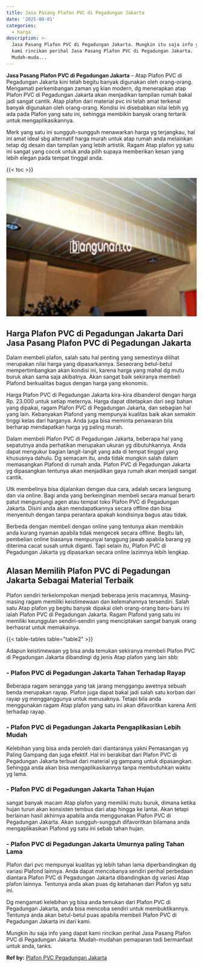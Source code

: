 ```yaml
---
title: Jasa Pasang Plafon PVC di Pegadungan Jakarta
date: '2025-08-01'
categories:
  - harga
description: >-
  Jasa Pasang Plafon PVC di Pegadungan Jakarta. Mungkin itu saja info yang dapat
  kami rincikan perihal Jasa Pasang Plafon PVC di Pegadungan Jakarta.
  Mudah-muda...
---
```


**Jasa Pasang Plafon PVC di Pegadungan Jakarta** – Atap Plafon PVC di Pegadungan Jakarta kini telah begitu banyak digunakan oleh orang-orang. Mengamati perkembangan zaman yg kian modern, dg menerapkan atap Plafon PVC di Pegadungan Jakarta akan menjadikan tampilan rumah bakal jadi sangat cantik. Atap plafon dari material pvc ini telah amat terkenal banyak digunakan oleh orang-orang. Kondisi ini disebabkan nilai lebih yg ada pada Plafon yang satu ini, sehingga membikin banyak orang tertarik untuk mengaplikasikannya.

Merk yang satu ini sungguh-sungguh menawarkan harga yg terjangkau, hal ini amat ideal sbg alternatif harga murah untuk atap rumah anda melainkan tetap dg desain dan tampilan yang lebih artistik. Ragam Atap plafon yg satu ini sangat yang cocok untuk anda pilih supaya memberikan kesan yang lebih elegan pada tempat tinggal anda.

{{< toc >}}

![Jasa Pasang Plafon PVC di Pegadungan Jakarta](/images/flafond-pvc-murah06.png)

## Harga Plafon PVC di Pegadungan Jakarta Dari Jasa Pasang Plafon PVC di Pegadungan Jakarta

Dalam membeli plafon, salah satu hal penting yang semestinya dilihat merupakan nilai harga yang dipasarkannya. Seseorang betul-betul mempertimbangkan akan kondisi ini, karena harga yang mahal dg mutu buruk akan sama saja akibatnya. Akan sangat baik sekiranya membeli Plafond berkualitas bagus dengan harga yang ekonomis.

Harga Plafon PVC di Pegadungan Jakarta kira-kira dibanderol dengan harga Rp. 23.000 untuk setiap meternya. Harga dapat ditetapkan dari segi bahan yang dipakai, ragam Plafon PVC di Pegadungan Jakarta, dan sebagian hal yang lain. Kebanyakan Plafond yang mempunyai kualitas baik akan semakin tinggi kelas dari harganya. Anda juga bisa meminta penawaran bila berharap mendapatkan harga yg paling murah.

Dalam membeli Plafon PVC di Pegadungan Jakarta, beberapa hal yang sepatutnya anda perhatikan merupakan ukuran yg dibutuhkannya. Anda dapat mengukur bagian langit-langit yang ada di tempat tinggal yang khususnya dahulu. Dg semacam itu, anda tidak mungkin salah dalam memasangkan Plafond di rumah anda. Plafon PVC di Pegadungan Jakarta yg dipasangkan tentunya akan menjadikan gaya rumah akan menjadi sangat cantik.

Utk membelinya bisa dijalankan dengan dua cara, adalah secara langsung dan via online. Bagi anda yang berkeinginan membeli secara manual berarti patut mengunjungi agen atau tempat toko Plafon PVC di Pegadungan Jakarta. Disini anda akan mendapatkannya secara offline dan bisa menyentuh dengan tanpa perantara apakah kondisinya bagus atau tidak.

Berbeda dengan membeli dengan online yang tentunya akan membikin anda kurang nyaman apabila tidak mengecek secara offline. Begitu lah, pembelian online biasanya mempunyai tanggung jawab apabila barang yg diterima cacat susah untuk diganti. Tapi selain itu, Plafon PVC di Pegadungan Jakarta yg dipasarkan secara online lazimnya lebih lengkap.

## Alasan Memilih Plafon PVC di Pegadungan Jakarta Sebagai Material Terbaik

Plafon sendiri terkelompokan menjadi beberapa jenis macamnya, Masing-masing ragam memiliki keistimewaan dan kelemahannya tersendiri. Salah satu Atap plafon yg begitu banyak dipakai oleh orang-orang baru-baru ini ialah Plafon PVC di Pegadungan Jakarta. Ragam Plafond yang satu ini memiliki keunggulan sendiri-sendiri yang menciptakan sangat banyak orang berhasrat untuk memakainya.

{{< table-tables table="table2" >}}

Adapun keistimewaan yg bisa anda temukan sekiranya membeli Plafon PVC di Pegadungan Jakarta dibandingi dg jenis Atap plafon yang lain sbb:

### \- Plafon PVC di Pegadungan Jakarta Tahan Terhadap Rayap

Beberapa ragam serangga yang tak jarang menggangu awetnya sebuah benda merupakan rayap. Plafon juga dapat bakal jadi salah satu korban dari rayap yg mengganggunya untuk merusaknya. Tetapi bila anda menggunakan ragam Atap plafon yang satu ini akan difavoritkan karena Anti terhadap rayap.

### \- Plafon PVC di Pegadungan Jakarta Pengaplikasian Lebih Mudah

Kelebihan yang bisa anda peroleh dari diantaranya yakni Pemasangan yg Paling Gampang dan juga efektif. Hal ini berakibat dari Plafon PVC di Pegadungan Jakarta terbuat dari material yg gampang untuk dipasangkan. Sehingga anda akan bisa mengaplikasikannya tanpa membutuhkan waktu yg lama.

### \- Plafon PVC di Pegadungan Jakarta Tahan Hujan

sangat banyak macam Atap plafon yang memiliki mutu buruk, dimana ketika hujan turun akan konsisten tembus dari atap hingga ke lantai. Akan tetapi berlainan hasil akhirnya apabila anda menggunakan Plafon PVC di Pegadungan Jakarta. Akan sungguh-sungguh difavoritkan bilamana anda mengaplikasikan Plafond yg satu ini sebab tahan hujan.

### \- Plafon PVC di Pegadungan Jakarta Umurnya paling Tahan Lama

Plafon dari pvc mempunyai kualitas yg lebih tahan lama diperbandingkan dg variasi Plafond lainnya. Anda dapat mencobanya sendiri perihal perbedaan diantara Plafon PVC di Pegadungan Jakarta dibandingkan dg variasi Atap plafon lainnya. Tentunya anda akan puas dg ketahanan dari Plafon yg satu ini.

Dg mengamati kelebihan yg bisa anda temukan dari Plafon PVC di Pegadungan Jakarta, anda bisa mencoba sendiri untuk membuktikannya. Tentunya anda akan betul-betul puas apabila membeli Plafon PVC di Pegadungan Jakarta ini dari kami.

Mungkin itu saja info yang dapat kami rincikan perihal Jasa Pasang Plafon PVC di Pegadungan Jakarta. Mudah-mudahan pemaparan tadi bermanfaat untuk anda, tanks.

**Ref by:** [Plafon PVC Pegadungan Jakarta](https://id.wikipedia.org/wiki/Plafon)
